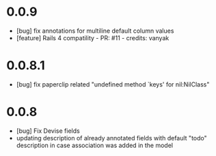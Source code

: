 # 0.0.9

* [bug] fix annotations for multiline default column values
* [feature] Rails 4 compatility - PR: #11 - credits: vanyak

# 0.0.8.1

* [bug] fix paperclip related "undefined method `keys' for nil:NilClass"

# 0.0.8

* [bug] Fix Devise fields
* updating description of already annotated fields with default "todo" description
  in case association was added in the model
